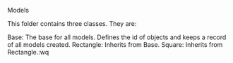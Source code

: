 Models

 This folder contains three classes. They are:
 
Base: The base for all models. Defines the id of objects and keeps a record of all models created.
Rectangle: Inherits from Base.
Square: Inherits from Rectangle.:wq
